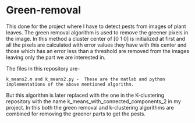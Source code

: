 # Green-removal

This done for the project where I have to detect pests from images of plant leaves.
The green removal algorithm is used to remove the greener pixels in the image. In this method a cluster center of [0 1 0]
is initialized at first and all the pixels are calculated with error values they have with this center and
those which has an error less than a threshold are removed from the images leaving only the part we are interested in.

The files in this repository are-


    k_means2.m and k_means2.py -  These are the matlab and python implementations of the above mentioned algorithm.
    
    
But this algorithm is later replaced with the one in the K-clustering repository with the name k_means_with_connected_components_2 in my project.
In this both the green removal and k-clustering algorithms are combined for removing the greener parts to get the pests.
